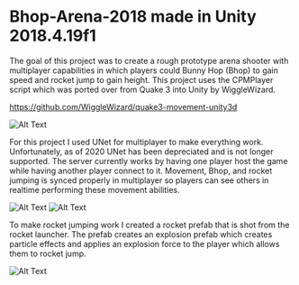 # Bhop-Arena-2018 made in Unity 2018.4.19f1
The goal of this project was to create a rough prototype arena shooter with multiplayer capabilities in which players could Bunny Hop (Bhop) to gain speed and rocket jump to gain height. This project uses the CPMPlayer script which was ported over from Quake 3 into Unity by WiggleWizard.

https://github.com/WiggleWizard/quake3-movement-unity3d

![Alt Text](https://media.giphy.com/media/Qa4XgGa8ZHvg69vyX5/giphy.gif)

For this project I used UNet for multiplayer to make everything work. Unfortunately, as of 2020 UNet has been depreciated and is not longer
supported. The server currently works by having one player host the game while having another player connect to it. Movement, Bhop, and
rocket jumping is synced properly in multiplayer so players can see others in realtime performing these movement abilities. 

![Alt Text](https://media.giphy.com/media/TIjmZogOK9FupRDqer/giphy.gif)
![Alt Text](https://media.giphy.com/media/JqzketYjxfjAwvn3D1/giphy.gif)

To make rocket jumping work I created a rocket prefab that is shot from the rocket launcher. The prefab creates an explosion prefab which
creates particle effects and applies an explosion force to the player which allows them to rocket jump.

![Alt Text](https://media.giphy.com/media/Q79P4FkBEoXYQaO2XM/giphy.gif)
 
